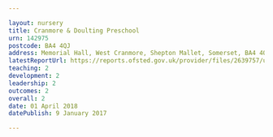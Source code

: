 ```yaml
---

layout: nursery
title: Cranmore & Doulting Preschool
urn: 142975
postcode: BA4 4QJ
address: Memorial Hall, West Cranmore, Shepton Mallet, Somerset, BA4 4QJ
latestReportUrl: https://reports.ofsted.gov.uk/provider/files/2639757/urn/142975.pdf
teaching: 2
development: 2
leadership: 2
outcomes: 2
overall: 2
date: 01 April 2018 
datePublish: 9 January 2017

---
```

